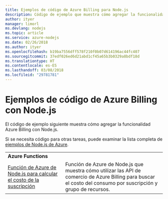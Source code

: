 ```yaml
---
title: Ejemplos de código de Azure Billing para Node.js
description: Código de ejemplo que muestra cómo agregar la funcionalidad Azure Billing con Node.js.
author: ityer
manager: limorl
ms.devlang: nodejs
ms.topic: article
ms.service: azure-nodejs
ms.date: 02/26/2018
ms.author: ityer
ms.openlocfilehash: b19ba7556dff578f210f0b07d614196ac44fc407
ms.sourcegitcommit: 37edf026ed6d21abd1cf45a65b3b0329a8bdf18d
ms.translationtype: HT
ms.contentlocale: es-ES
ms.lasthandoff: 03/08/2018
ms.locfileid: "29781781"
---
```

# <a name="azure-billing-with-nodejs-code-samples"></a>Ejemplos de código de Azure Billing con Node.js

El código de ejemplo siguiente muestra cómo agregar la funcionalidad Azure Billing con Node.js.

Si se necesita código para otras tareas, puede examinar la lista completa de [ejemplos de Node.js de Azure](https://azure.microsoft.com/resources/samples/?term=nodejs).

| | |
|---|---|
| **Azure Functions** ||
| [Función de Azure de Node.js para calcular el costo de la suscripción](https://azure.microsoft.com/resources/samples/consumption-cost-node/) | Función de Azure de Node.js que muestra cómo utilizar las API de comercio de Azure Billing para buscar el costo del consumo por suscripción y grupo de recursos. |
